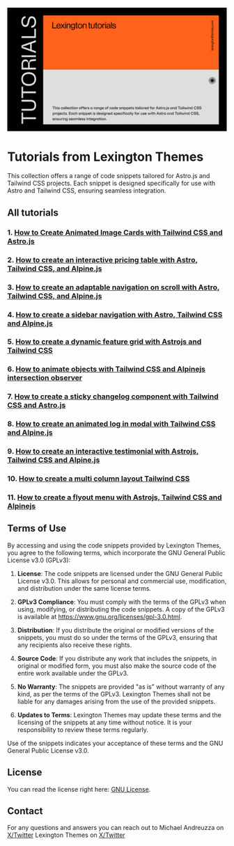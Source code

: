 ![Tutorials image](/public/images/tutorials.png)
# Tutorials from Lexington Themes

This collection offers a range of code snippets tailored for Astro.js and Tailwind CSS projects. Each snippet is designed specifically for use with Astro and Tailwind CSS, ensuring seamless integration.

## All tutorials

### 1. [How to Create Animated Image Cards with Tailwind CSS and Astro.js](https://lexingtonthemes.com/tutorials/how-to-create-animated-images-with-tailwind-css-and-astro-js/)

### 2. [How to create an interactive pricing table with Astro, Tailwind CSS, and Alpine.js](https://lexingtonthemes.com/tutorials/how-to-create-interactive-pricing-table-astro-tailwind-alpine/)

### 3. [How to create an adaptable navigation on scroll with Astro, Tailwind CSS, and Alpine.js](https://lexingtonthemes.com/tutorials/how-to-create-an-animated-navigation-with-alpine-js/)

### 4. [How to create a sidebar navigation with Astro, Tailwind CSS and Alpine.js](https://lexingtonthemes.com/tutorials/how-to-create-a-sidebar-navigation-with-tailwindcss-and-alpine-js/)

### 5. [How to create a dynamic feature grid with Astrojs and Tailwind CSS](https://lexingtonthemes.com/tutorials/how-to-create-a-dynamic-feature-grid-with-astrojs-and-tailwind-css/)

### 6. [How to animate objects with Tailwind CSS and Alpinejs intersection observer](https://lexingtonthemes.com/tutorials/how-to-animate-objects-with-tailwind-css-and-alpinejs-intersection-observer)

### 7. [How to create a sticky changelog component with Tailwind CSS and Astro.js](https://lexingtonthemes.com/images/tutorials/stickyChangelog.gif)

### 8. [How to create an animated log in modal with Tailwind CSS and Alpine.js](https://lexingtonthemes.com/tutorials/how-to-create-an-animated-log-in-modal-with-tailwind-css-and-alpine-js)

### 9. [How to create an interactive testimonial with Astrojs, Tailwind CSS and Alpine.js](https://lexingtonthemes.com/tutorials/how-to-create-an-interactive-testimonial-with-astro-tailwind-css-and-alpine-js)

### 10. [How to create a multi column layout Tailwind CSS](https://lexingtonthemes.com/tutorials/how-to-create-a-multi-column-layout-with-tailwind-css)

### 11. [How to create a flyout menu with Astrojs, Tailwind CSS and Alpinejs](https://lexingtonthemes.com/tutorials/how-to-create-a-flyout-menu-with-astrojs-tailwind-css-and-alpinejs)



## Terms of Use

By accessing and using the code snippets provided by Lexington Themes, you agree to the following terms, which incorporate the GNU General Public License v3.0 (GPLv3):

1. **License**: The code snippets are licensed under the GNU General Public License v3.0. This allows for personal and commercial use, modification, and distribution under the same license terms.

2. **GPLv3 Compliance**: You must comply with the terms of the GPLv3 when using, modifying, or distributing the code snippets. A copy of the GPLv3 is available at <https://www.gnu.org/licenses/gpl-3.0.html>.

3. **Distribution**: If you distribute the original or modified versions of the snippets, you must do so under the terms of the GPLv3, ensuring that any recipients also receive these rights.

4. **Source Code**: If you distribute any work that includes the snippets, in original or modified form, you must also make the source code of the entire work available under the GPLv3.

5. **No Warranty**: The snippets are provided "as is" without warranty of any kind, as per the terms of the GPLv3. Lexington Themes shall not be liable for any damages arising from the use of the provided snippets.

6. **Updates to Terms**: Lexington Themes may update these terms and the licensing of the snippets at any time without notice. It is your responsibility to review these terms regularly.

Use of the snippets indicates your acceptance of these terms and the GNU General Public License v3.0.


## License

You can read the license right here: [GNU License](https://github.com/UnwrappedDesign/lexington-tutorials/blob/main/LICENSE).


## Contact
For any questions and answers you can reach out to Michael Andreuzza on [X/Twitter](https://x.com/mike_andreuzza)  Lexington Themes on [X/Twitter](https://x.com/lexingtonthemes)
